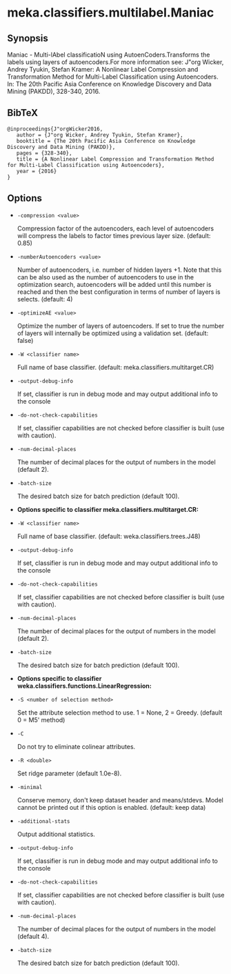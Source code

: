 # meka.classifiers.multilabel.Maniac

## Synopsis
Maniac - Multi-lAbel classificatioN using AutoenCoders.Transforms the labels using layers of autoencoders.For more information see:
J"org Wicker, Andrey Tyukin, Stefan Kramer: A Nonlinear Label Compression and Transformation Method for Multi-Label Classification using Autoencoders. In: The 20th Pacific Asia Conference on Knowledge Discovery and Data Mining (PAKDD), 328-340, 2016.

## BibTeX
```
@inproceedings{J"orgWicker2016,
   author = {J"org Wicker, Andrey Tyukin, Stefan Kramer},
   booktitle = {The 20th Pacific Asia Conference on Knowledge Discovery and Data Mining (PAKDD)},
   pages = {328-340},
   title = {A Nonlinear Label Compression and Transformation Method for Multi-Label Classification using Autoencoders},
   year = {2016}
}
```
## Options
* `-compression <value>`

    Compression factor of the autoencoders, each level of autoencoders will compress the labels to factor times previous layer size.
    (default: 0.85)

* `-numberAutoencoders <value>`

    Number of autoencoders, i.e. number of hidden layers +1. Note that this can be also used as the number of autoencoders to use in the optimization search, autoencoders will be added until this number is reached  and then the best configuration in terms of number of layers is selects.
    (default: 4)

* `-optimizeAE <value>`

    Optimize the number of layers of autoencoders. If set to true the number of layers will internally be optimized using a validation set.
    (default: false)

* `-W <classifier name>`

    Full name of base classifier.
    (default: meka.classifiers.multitarget.CR)

* `-output-debug-info`

    If set, classifier is run in debug mode and
    may output additional info to the console

* `-do-not-check-capabilities`

    If set, classifier capabilities are not checked before classifier is built
    (use with caution).

* `-num-decimal-places`

    The number of decimal places for the output of numbers in the model (default 2).

* `-batch-size`

    The desired batch size for batch prediction  (default 100).

* **Options specific to classifier meka.classifiers.multitarget.CR:**

* `-W <classifier name>`

    Full name of base classifier.
    (default: weka.classifiers.trees.J48)

* `-output-debug-info`

    If set, classifier is run in debug mode and
    may output additional info to the console

* `-do-not-check-capabilities`

    If set, classifier capabilities are not checked before classifier is built
    (use with caution).

* `-num-decimal-places`

    The number of decimal places for the output of numbers in the model (default 2).

* `-batch-size`

    The desired batch size for batch prediction  (default 100).

* **Options specific to classifier weka.classifiers.functions.LinearRegression:**

* `-S <number of selection method>`

    Set the attribute selection method to use. 1 = None, 2 = Greedy.
    (default 0 = M5' method)

* `-C`

    Do not try to eliminate colinear attributes.

* `-R <double>`

    Set ridge parameter (default 1.0e-8).

* `-minimal`

    Conserve memory, don't keep dataset header and means/stdevs.
    Model cannot be printed out if this option is enabled.	(default: keep data)

* `-additional-stats`

    Output additional statistics.

* `-output-debug-info`

    If set, classifier is run in debug mode and
    may output additional info to the console

* `-do-not-check-capabilities`

    If set, classifier capabilities are not checked before classifier is built
    (use with caution).

* `-num-decimal-places`

    The number of decimal places for the output of numbers in the model (default 4).

* `-batch-size`

    The desired batch size for batch prediction  (default 100).
